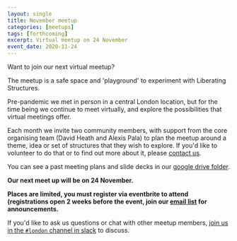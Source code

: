 ```yaml
---
layout: single
title: November meetup
categories: [meetups]
tags: [forthcoming]
excerpt: Virtual meetup on 24 November
event_date: 2020-11-24
---
```


Want to join our next virtual meetup?

The meetup is a safe space and 'playground' to experiment with Liberating Structures.

Pre-pandemic we met in person in a central London location, but for the time being we continue to meet virtually, and explore the possibilities that virtual meetings offer.

Each month we invite two community members, with support from the core organising team (David Heath and Alexis Pala) to plan the meetup around a theme, idea or set of structures that they wish to explore. If you'd like to volunteer to do that or to find out more about it, please [contact us](/about/#contact-us).

You can see a past meeting plans and slide decks in our [google drive folder](https://drive.google.com/drive/u/0/folders/17_KHIdZ4-AV-q95-osB7qXJNs3cvYCM-).

**Our next meet up will be on 24 November.**

**Places are limited, you must register via eventbrite to attend (registrations open 2 weeks before the event, join our [email list](/email-list/) for announcements.**

If you'd like to ask us questions or chat with other meetup members, [join us in the `#london` channel in slack](/slack) to discuss.
